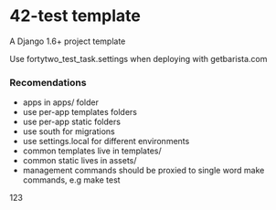 42-test template
===========================

A Django 1.6+ project template

Use fortytwo_test_task.settings when deploying with getbarista.com

### Recomendations
* apps in apps/ folder
* use per-app templates folders
* use per-app static folders
* use south for migrations
* use settings.local for different environments
* common templates live in templates/
* common static lives in assets/
* management commands should be proxied to single word make commands, e.g make test

123
